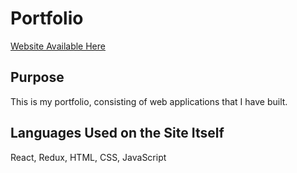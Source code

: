 # Portfolio

[Website Available Here](https://www.jamiebb.com/)

## Purpose

This is my portfolio, consisting of web applications that I have built.

## Languages Used on the Site Itself

React, Redux, HTML, CSS, JavaScript

